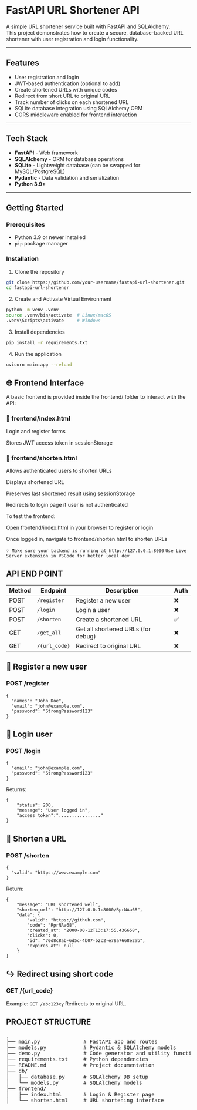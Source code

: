 # FastAPI URL Shortener API

A simple URL shortener service built with FastAPI and SQLAlchemy.  
This project demonstrates how to create a secure, database-backed URL shortener with user registration and login functionality.

---

## Features

- User registration and login  
- JWT-based authentication (optional to add)  
- Create shortened URLs with unique codes  
- Redirect from short URL to original URL  
- Track number of clicks on each shortened URL  
- SQLite database integration using SQLAlchemy ORM  
- CORS middleware enabled for frontend interaction

---

## Tech Stack

- **FastAPI** - Web framework  
- **SQLAlchemy** - ORM for database operations  
- **SQLite** - Lightweight database (can be swapped for MySQL/PostgreSQL)  
- **Pydantic** - Data validation and serialization  
- **Python 3.9+**

---

## Getting Started

### Prerequisites

- Python 3.9 or newer installed  
- `pip` package manager  

### Installation

1. Clone the repository  
```bash
git clone https://github.com/your-username/fastapi-url-shortener.git
cd fastapi-url-shortener 
```

2. Create and Activate Virtual Environment
```bash
python -m venv .venv
source .venv/bin/activate  # Linux/macOS
.venv\Scripts\activate     # Windows
```

3. Install dependencies

```bash
pip install -r requirements.txt
```

4. Run the application

```bash 
uvicorn main:app --reload
```

## 🌐 Frontend Interface
A basic frontend is provided inside the frontend/ folder to interact with the API:

### 📂 frontend/index.html
Login and register forms

Stores JWT access token in sessionStorage

### 📂 frontend/shorten.html
Allows authenticated users to shorten URLs

Displays shortened URL

Preserves last shortened result using sessionStorage

Redirects to login page if user is not authenticated

To test the frontend:

Open frontend/index.html in your browser to register or login

Once logged in, navigate to frontend/shorten.html to shorten URLs

``💡 Make sure your backend is running at http://127.0.0.1:8000``
``Use Live Server extension in VSCode for better local dev``

## API END POINT

| Method | Endpoint      | Description                        | Auth |
| ------ | ------------- | ---------------------------------- | ---- |
| POST   | `/register`   | Register a new user                | ❌    |
| POST   | `/login`      | Login a user                       | ❌    |
| POST   | `/shorten`    | Create a shortened URL             | ✅    |
| GET    | `/get_all`    | Get all shortened URLs (for debug) | ❌    |
| GET    | `/{url_code}` | Redirect to original URL           | ❌    |



## 🔐 Register a new user
### POST /register
```
{
  "names": "John Doe",
  "email": "john@example.com",
  "password": "StrongPassword123"
}
```

## 🔑 Login user
### POST /login

```
{
  "email": "john@example.com",
  "password": "StrongPassword123"
}

```

Returns:

```
{
    "status": 200,
    "message": "User logged in",
    "access_token":"................"
}

```
## 🔗 Shorten a URL
### POST /shorten

```
{
  "valid": "https://www.example.com"
}

```

Return:
```
{
    "message": "URL shortened well",
    "shorten_url": "http://127.0.0.1:8000/RprNAa68",
    "data": {
        "valid": "https://github.com",
        "code": "RprNAa68",
        "created_at": "2000-00-12T13:17:55.436658",
        "clicks": 0,
        "id": "70d8c8ab-6d5c-4b07-b2c2-e79a7668e2ab",
        "expires_at": null
    }
}
```

## ↪️ Redirect using short code
### GET /{url_code}

Example:
`GET /abc123xy`
Redirects to original URL.

## PROJECT STRUCTURE
<pre>
.
├── main.py              # FastAPI app and routes
├── models.py            # Pydantic & SQLAlchemy models
├── demo.py              # Code generator and utility functions
├── requirements.txt     # Python dependencies
├── README.md            # Project documentation
├── db/
│   ├── database.py      # SQLAlchemy DB setup
│   └── models.py        # SQLAlchemy models
├── frontend/
│   ├── index.html       # Login & Register page
│   └── shorten.html     # URL shortening interface

</pre>

